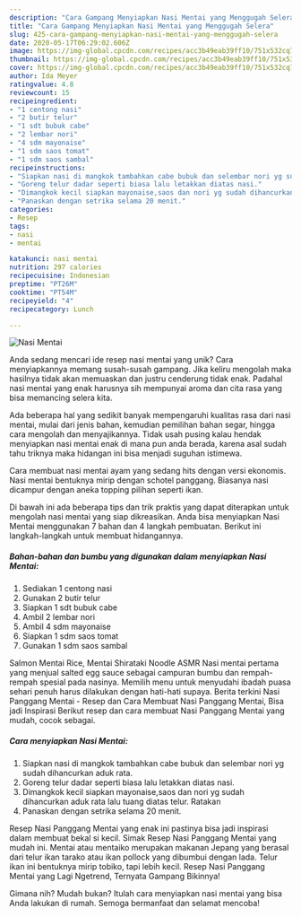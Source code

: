 ```yaml
---
description: "Cara Gampang Menyiapkan Nasi Mentai yang Menggugah Selera"
title: "Cara Gampang Menyiapkan Nasi Mentai yang Menggugah Selera"
slug: 425-cara-gampang-menyiapkan-nasi-mentai-yang-menggugah-selera
date: 2020-05-17T06:29:02.606Z
image: https://img-global.cpcdn.com/recipes/acc3b49eab39ff10/751x532cq70/nasi-mentai-foto-resep-utama.jpg
thumbnail: https://img-global.cpcdn.com/recipes/acc3b49eab39ff10/751x532cq70/nasi-mentai-foto-resep-utama.jpg
cover: https://img-global.cpcdn.com/recipes/acc3b49eab39ff10/751x532cq70/nasi-mentai-foto-resep-utama.jpg
author: Ida Meyer
ratingvalue: 4.8
reviewcount: 15
recipeingredient:
- "1 centong nasi"
- "2 butir telur"
- "1 sdt bubuk cabe"
- "2 lembar nori"
- "4 sdm mayonaise"
- "1 sdm saos tomat"
- "1 sdm saos sambal"
recipeinstructions:
- "Siapkan nasi di mangkok tambahkan cabe bubuk dan selembar nori yg sudah dihancurkan aduk rata."
- "Goreng telur dadar seperti biasa lalu letakkan diatas nasi."
- "Dimangkok kecil siapkan mayonaise,saos dan nori yg sudah dihancurkan aduk rata lalu tuang diatas telur. Ratakan"
- "Panaskan dengan setrika selama 20 menit."
categories:
- Resep
tags:
- nasi
- mentai

katakunci: nasi mentai 
nutrition: 297 calories
recipecuisine: Indonesian
preptime: "PT26M"
cooktime: "PT54M"
recipeyield: "4"
recipecategory: Lunch

---
```



![Nasi Mentai](https://img-global.cpcdn.com/recipes/acc3b49eab39ff10/751x532cq70/nasi-mentai-foto-resep-utama.jpg)

Anda sedang mencari ide resep nasi mentai yang unik? Cara menyiapkannya memang susah-susah gampang. Jika keliru mengolah maka hasilnya tidak akan memuaskan dan justru cenderung tidak enak. Padahal nasi mentai yang enak harusnya sih mempunyai aroma dan cita rasa yang bisa memancing selera kita.

Ada beberapa hal yang sedikit banyak mempengaruhi kualitas rasa dari nasi mentai, mulai dari jenis bahan, kemudian pemilihan bahan segar, hingga cara mengolah dan menyajikannya. Tidak usah pusing kalau hendak menyiapkan nasi mentai enak di mana pun anda berada, karena asal sudah tahu triknya maka hidangan ini bisa menjadi suguhan istimewa.

Cara membuat nasi mentai ayam yang sedang hits dengan versi ekonomis. Nasi mentai bentuknya mirip dengan schotel panggang. Biasanya nasi dicampur dengan aneka topping pilihan seperti ikan.


Di bawah ini ada beberapa tips dan trik praktis yang dapat diterapkan untuk mengolah nasi mentai yang siap dikreasikan. Anda bisa menyiapkan Nasi Mentai menggunakan 7 bahan dan 4 langkah pembuatan. Berikut ini langkah-langkah untuk membuat hidangannya.

<!--inarticleads1-->

##### Bahan-bahan dan bumbu yang digunakan dalam menyiapkan Nasi Mentai:

1. Sediakan 1 centong nasi
1. Gunakan 2 butir telur
1. Siapkan 1 sdt bubuk cabe
1. Ambil 2 lembar nori
1. Ambil 4 sdm mayonaise
1. Siapkan 1 sdm saos tomat
1. Gunakan 1 sdm saos sambal


Salmon Mentai Rice, Mentai Shirataki Noodle ASMR Nasi mentai pertama yang menjual salted egg sauce sebagai campuran bumbu dan rempah-rempah spesial pada nasinya. Memilih menu untuk menyudahi ibadah puasa sehari penuh harus dilakukan dengan hati-hati supaya. Berita terkini Nasi Panggang Mentai - Resep dan Cara Membuat Nasi Panggang Mentai, Bisa jadi Inspirasi Berikut resep dan cara membuat Nasi Panggang Mentai yang mudah, cocok sebagai. 

<!--inarticleads2-->

##### Cara menyiapkan Nasi Mentai:

1. Siapkan nasi di mangkok tambahkan cabe bubuk dan selembar nori yg sudah dihancurkan aduk rata.
1. Goreng telur dadar seperti biasa lalu letakkan diatas nasi.
1. Dimangkok kecil siapkan mayonaise,saos dan nori yg sudah dihancurkan aduk rata lalu tuang diatas telur. Ratakan
1. Panaskan dengan setrika selama 20 menit.


Resep Nasi Panggang Mentai yang enak ini pastinya bisa jadi inspirasi dalam membuat bekal si kecil. Simak Resep Nasi Panggang Mentai yang mudah ini. Mentai atau mentaiko merupakan makanan Jepang yang berasal dari telur ikan tarako atau ikan pollock yang dibumbui dengan lada. Telur ikan ini bentuknya mirip tobiko, tapi lebih kecil. Resep Nasi Panggang Mentai yang Lagi Ngetrend, Ternyata Gampang Bikinnya! 

Gimana nih? Mudah bukan? Itulah cara menyiapkan nasi mentai yang bisa Anda lakukan di rumah. Semoga bermanfaat dan selamat mencoba!
